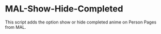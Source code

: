 # MAL-Show-Hide-Completed
This script adds the option show or hide completed anime on Person Pages from MAL.
